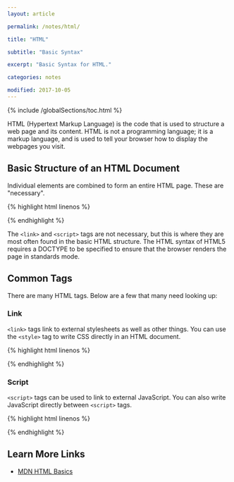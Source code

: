 ```yaml
---
layout: article

permalink: /notes/html/

title: "HTML"

subtitle: "Basic Syntax"

excerpt: "Basic Syntax for HTML."

categories: notes

modified: 2017-10-05
---
```


{% include /globalSections/toc.html %}

HTML (Hypertext Markup Language) is the code that is used to structure a web page and its content. HTML is not a programming language; it is a markup language, and is used to tell your browser how to display the webpages you visit.

## Basic Structure of an HTML Document

Individual elements are combined to form an entire HTML page. These are "necessary".

{% highlight html linenos %}
<!DOCTYPE html>
<html>
  <head>
    <meta charset="utf-8">
    <title>Basic HTML Structure</title>
    <link rel="stylesheet" type="text/css" href="/assets/main.css">
  </head>
  <body>
    <script type="text/javascript" src="/assets/main.js"></script>
  </body>
</html>
{% endhighlight %}

The `<link>` and `<script>` tags are not necessary, but this is where they are most often found in the basic HTML structure. The HTML syntax of HTML5 requires a DOCTYPE to be specified to ensure that the browser renders the page in standards mode.

## Common Tags

There are many HTML tags. Below are a few that many need looking up:

### Link

`<link>` tags link to external stylesheets as well as other things. You can use the `<style>` tag to write CSS directly in an HTML document.

{% highlight html linenos %}
<link rel="stylesheet" type="text/css" href="/assets/main.css">
{% endhighlight %}

### Script

`<script>` tags can be used to link to external JavaScript. You can also write JavaScript directly between `<script>` tags.

{% highlight html linenos %}
<script type="text/javascript" src="/assets/main.js"></script>
{% endhighlight %}

## Learn More Links

<ul>
  <li><a href="https://developer.mozilla.org/en-US/docs/Learn/Getting_started_with_the_web/HTML_basics">MDN HTML Basics</a></li>
</ul>